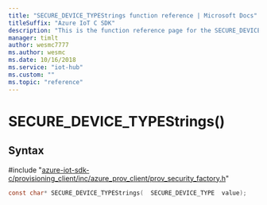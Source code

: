 ```yaml
---                             
title: "SECURE_DEVICE_TYPEStrings function reference | Microsoft Docs" 
titleSuffix: "Azure IoT C SDK"            
description: "This is the function reference page for the SECURE_DEVICE_TYPEStrings() function in the Azure IoT C SDK. This SDK is used with Azure IoT Hub and Azure IoT Hub Device Provisioning Service"            
manager: timlt                 
author: wesmc7777              
ms.author: wesmc               
ms.date: 10/16/2018                    
ms.service: "iot-hub"             
ms.custom: ""                
ms.topic: "reference"        
---                            
```


# SECURE_DEVICE_TYPEStrings()

## Syntax

\#include "[azure-iot-sdk-c/provisioning_client/inc/azure_prov_client/prov_security_factory.h](../prov-security-factory-h.md)"  
```C
const char* SECURE_DEVICE_TYPEStrings(  SECURE_DEVICE_TYPE  value);
```

